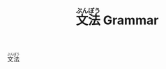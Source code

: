 ﻿---
layout: default
title: <ruby>文法<rt>ぶんぽう</rt></ruby> Grammar
nav_order: 3
---

<ruby>文法<rt>ぶんぽう</rt></ruby>
